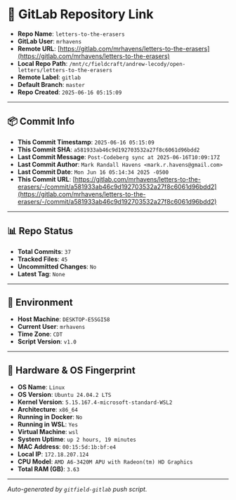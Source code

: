 # 🔗 GitLab Repository Link

- **Repo Name**: `letters-to-the-erasers`
- **GitLab User**: `mrhavens`
- **Remote URL**: [https://gitlab.com/mrhavens/letters-to-the-erasers](https://gitlab.com/mrhavens/letters-to-the-erasers)
- **Local Repo Path**: `/mnt/c/fieldcraft/andrew-lecody/open-letters/letters-to-the-erasers`
- **Remote Label**: `gitlab`
- **Default Branch**: `master`
- **Repo Created**: `2025-06-16 05:15:09`

---

## 📦 Commit Info

- **This Commit Timestamp**: `2025-06-16 05:15:09`
- **This Commit SHA**: `a581933ab46c9d192703532a27f8c6061d96bdd2`
- **Last Commit Message**: `Post-Codeberg sync at 2025-06-16T10:09:17Z`
- **Last Commit Author**: `Mark Randall Havens <mark.r.havens@gmail.com>`
- **Last Commit Date**: `Mon Jun 16 05:14:34 2025 -0500`
- **This Commit URL**: [https://gitlab.com/mrhavens/letters-to-the-erasers/-/commit/a581933ab46c9d192703532a27f8c6061d96bdd2](https://gitlab.com/mrhavens/letters-to-the-erasers/-/commit/a581933ab46c9d192703532a27f8c6061d96bdd2)

---

## 📊 Repo Status

- **Total Commits**: `37`
- **Tracked Files**: `45`
- **Uncommitted Changes**: `No`
- **Latest Tag**: `None`

---

## 🧽 Environment

- **Host Machine**: `DESKTOP-E5SGI58`
- **Current User**: `mrhavens`
- **Time Zone**: `CDT`
- **Script Version**: `v1.0`

---

## 🧬 Hardware & OS Fingerprint

- **OS Name**: `Linux`
- **OS Version**: `Ubuntu 24.04.2 LTS`
- **Kernel Version**: `5.15.167.4-microsoft-standard-WSL2`
- **Architecture**: `x86_64`
- **Running in Docker**: `No`
- **Running in WSL**: `Yes`
- **Virtual Machine**: `wsl`
- **System Uptime**: `up 2 hours, 19 minutes`
- **MAC Address**: `00:15:5d:1b:bf:e4`
- **Local IP**: `172.18.207.124`
- **CPU Model**: `AMD A6-3420M APU with Radeon(tm) HD Graphics`
- **Total RAM (GB)**: `3.63`

---

_Auto-generated by `gitfield-gitlab` push script._
